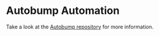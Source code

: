 # Autobump Automation

Take a look at the [Autobump repository](https://github.com/rios0rios0/autobump) for more information.
